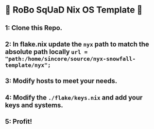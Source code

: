 # 🤖 RoBo SqUaD Nix OS Template 🤖
## 1: Clone this Repo.
## 2: In flake.nix update the `nyx` path to match the absolute path locally `url = "path:/home/sincore/source/nyx-snowfall-template/nyx";`
## 3: Modify hosts to meet your needs.
## 4: Modify the `./flake/keys.nix` and add your keys and systems.
## 5: Profit!
